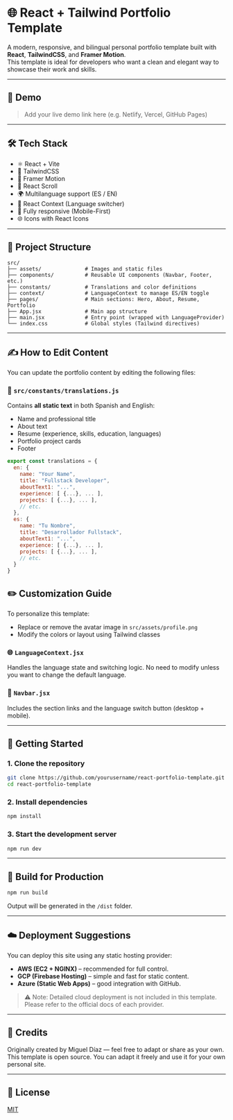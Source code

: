 # 🌐 React + Tailwind Portfolio Template

A modern, responsive, and bilingual personal portfolio template built with **React**, **TailwindCSS**, and **Framer Motion**.  
This template is ideal for developers who want a clean and elegant way to showcase their work and skills.

---

## 📸 Demo

> Add your live demo link here (e.g. Netlify, Vercel, GitHub Pages)

---

## 🛠 Tech Stack

- ⚛️ React + Vite
- 🎨 TailwindCSS
- 🎥 Framer Motion
- 📜 React Scroll
- 🌍 Multilanguage support (ES / EN)
- 🧠 React Context (Language switcher)
- 📱 Fully responsive (Mobile-First)
- 🌐 Icons with React Icons

---

## 📁 Project Structure

```
src/
├── assets/              # Images and static files
├── components/          # Reusable UI components (Navbar, Footer, etc.)
├── constants/           # Translations and color definitions
├── context/             # LanguageContext to manage ES/EN toggle
├── pages/               # Main sections: Hero, About, Resume, Portfolio
├── App.jsx              # Main app structure
├── main.jsx             # Entry point (wrapped with LanguageProvider)
└── index.css            # Global styles (Tailwind directives)
```

---





## ✍️ How to Edit Content

You can update the portfolio content by editing the following files:

### 🔁 `src/constants/translations.js`

Contains **all static text** in both Spanish and English:

- Name and professional title
- About text
- Resume (experience, skills, education, languages)
- Portfolio project cards
- Footer

```js
export const translations = {
  en: {
    name: "Your Name",
    title: "Fullstack Developer",
    aboutText1: "...",
    experience: [ {...}, ... ],
    projects: [ {...}, ... ],
    // etc.
  },
  es: {
    name: "Tu Nombre",
    title: "Desarrollador Fullstack",
    aboutText1: "...",
    experience: [ {...}, ... ],
    projects: [ {...}, ... ],
    // etc.
  }
}
```

## ✏️ Customization Guide

To personalize this template:

- Replace or remove the avatar image in `src/assets/profile.png`
- Modify the colors or layout using Tailwind classes

### 🌐 `LanguageContext.jsx`

Handles the language state and switching logic. No need to modify unless you want to change the default language.

### 🧠 `Navbar.jsx`

Includes the section links and the language switch button (desktop + mobile).

---

## 🚀 Getting Started

### 1. Clone the repository

```bash
git clone https://github.com/yourusername/react-portfolio-template.git
cd react-portfolio-template
```

### 2. Install dependencies

```bash
npm install
```

### 3. Start the development server

```bash
npm run dev
```

---

## 🧪 Build for Production

```bash
npm run build
```

Output will be generated in the `/dist` folder.

---

## ☁️ Deployment Suggestions

You can deploy this site using any static hosting provider:

- **AWS (EC2 + NGINX)** – recommended for full control.
- **GCP (Firebase Hosting)** – simple and fast for static content.
- **Azure (Static Web Apps)** – good integration with GitHub.

> ⚠️ Note: Detailed cloud deployment is not included in this template. Please refer to the official docs of each provider.

---

## 🤝 Credits

Originally created by Miguel Díaz — feel free to adapt or share as your own.
This template is open source. You can adapt it freely and use it for your own personal site.

---

## 📜 License

[MIT](LICENSE)